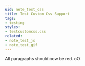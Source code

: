 ```yaml
---
uid: note_test_css
title: Test Custom Css Support
tags:
- testing
styles:
- testcustomcss.css
related:
- note_test_js
- note_test_gif
---
```


All paragraphs should now be red. oO